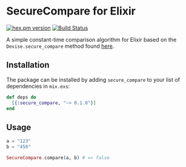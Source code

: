 # SecureCompare for Elixir

[![hex.pm version](https://img.shields.io/hexpm/v/secure_compare.svg)](https://hex.pm/packages/secure_compare)
[![Build Status](https://travis-ci.org/plackemacher/secure_compare.svg?branch=master)](https://travis-ci.org/plackemacher/secure_compare)

A simple constant-time comparison algorithm for Elixir based on the `Devise.secure_compare` method found [here](https://github.com/plataformatec/devise/blob/69bee06ceee6280b54304928bb6e55c5064abad8/lib/devise.rb#L483).

## Installation

The package can be installed by adding `secure_compare` to your list of dependencies in `mix.exs`:

```elixir
def deps do
  [{:secure_compare, "~> 0.1.0"}]
end
```

## Usage

```elixir
a = "123"
b = "456"

SecureCompare.compare(a, b) # => false
````
